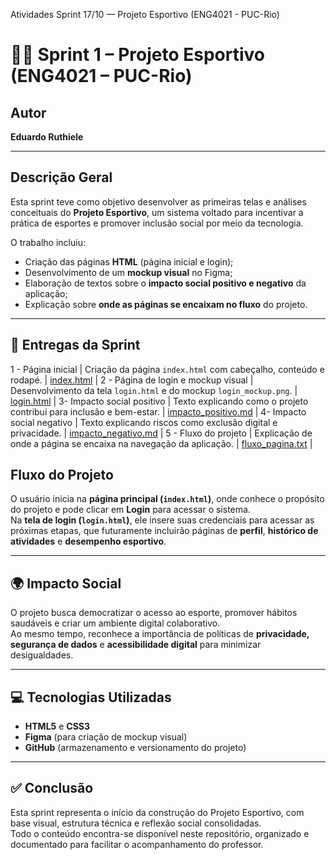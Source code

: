 
Atividades Sprint  17/10 — Projeto Esportivo (ENG4021 - PUC-Rio)
# 🏃‍♂️ Sprint 1 – Projeto Esportivo (ENG4021 – PUC-Rio)

##  Autor
**Eduardo Ruthiele**

---

##  Descrição Geral
Esta sprint teve como objetivo desenvolver as primeiras telas e análises conceituais do **Projeto Esportivo**, um sistema voltado para incentivar a prática de esportes e promover inclusão social por meio da tecnologia.

O trabalho incluiu:
- Criação das páginas **HTML** (página inicial e login);
- Desenvolvimento de um **mockup visual** no Figma;
- Elaboração de textos sobre o **impacto social positivo e negativo** da aplicação;
- Explicação sobre **onde as páginas se encaixam no fluxo** do projeto.

---

## 📂 Entregas da Sprint



1 - Página inicial | Criação da página `index.html` com cabeçalho, conteúdo e rodapé. | [index.html](https://github.com/eduardoruhtiele/sprint1-projeto-esportivo/blob/main/HTML/index.html) |
2 - Página de login e mockup visual | Desenvolvimento da tela `login.html` e do mockup `login_mockup.png`. | [login.html](https://github.com/eduardoruhtiele/sprint1-projeto-esportivo/blob/main/HTML/login.html) |
3- Impacto social positivo | Texto explicando como o projeto contribui para inclusão e bem-estar. | [impacto_positivo.md](https://github.com/eduardoruhtiele/sprint1-projeto-esportivo/blob/main/impacto_positivo.md) |
4- Impacto social negativo | Texto explicando riscos como exclusão digital e privacidade. | [impacto_negativo.md](https://github.com/eduardoruhtiele/sprint1-projeto-esportivo/blob/main/impacto_negativo.md) |
5 - Fluxo do projeto | Explicação de onde a página se encaixa na navegação da aplicação. | [fluxo_pagina.txt](https://github.com/eduardoruhtiele/sprint1-projeto-esportivo/blob/main/fluxo_pagina.txt) |



## Fluxo do Projeto
O usuário inicia na **página principal (`index.html`)**, onde conhece o propósito do projeto e pode clicar em **Login** para acessar o sistema.  
Na **tela de login (`login.html`)**, ele insere suas credenciais para acessar as próximas etapas, que futuramente incluirão páginas de **perfil**, **histórico de atividades** e **desempenho esportivo**.

---

## 🌍 Impacto Social
O projeto busca democratizar o acesso ao esporte, promover hábitos saudáveis e criar um ambiente digital colaborativo.  
Ao mesmo tempo, reconhece a importância de políticas de **privacidade, segurança de dados** e **acessibilidade digital** para minimizar desigualdades.

---

## 💻 Tecnologias Utilizadas
- **HTML5** e **CSS3**  
- **Figma** (para criação de mockup visual)  
- **GitHub** (armazenamento e versionamento do projeto)


---

## ✅ Conclusão
Esta sprint representa o início da construção do Projeto Esportivo, com base visual, estrutura técnica e reflexão social consolidadas.  
Todo o conteúdo encontra-se disponível neste repositório, organizado e documentado para facilitar o acompanhamento do professor.

